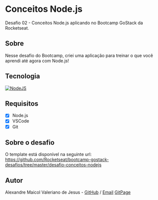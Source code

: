 # Conceitos Node.js
Desafio 02 - Conceitos Node.js aplicando no Bootcamp GoStack da Rocketseat.

## Sobre
Nesse desafio do Bootcamp, criei uma aplicação para treinar o que você aprendi até agora com Node.js!

## Tecnologia
<a href="https://nodejs.org/en/">
  <img src="https://img.shields.io/static/v1?label=Node&message=JS&color=blue?style=plastic&logo=Node.js" alt="NodeJS" />
</a>

## Requisitos
- [x] Node.js
- [x] VSCode
- [x] Git

## Sobre o desafio
O template está disponível na seguinte url: https://github.com/Rocketseat/bootcamp-gostack-desafios/tree/master/desafio-conceitos-nodejs

## Autor
Alexandre Maicol Valeriano de Jesus - [GitHub](https://github.com/alexandre-maicol) / [Email](mailto:alexandre-maicol@hotmai.com) [GitPage](https://alexandre-maicol.github.io)
